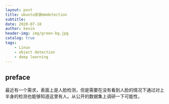 ```yaml
---
layout: post
title: ubuntu安装mmdetection
subtitle: 
date: 2020-07-18
author: kevin
header-img: img/green-bg.jpg
catalog: true
tags:
    - Linux
    - object detection
    - deep learning
---
```




## preface 



最近有一个需求，表面上是人脸检测，但是需要在没有看到人脸的情况下通过对上半身的检测也能够知道这里有人。从公开的数据集上调研一下可能性，